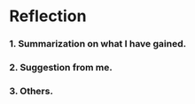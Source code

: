 # Reflection
### 1. Summarization on what I have gained.
#### 
### 2. Suggestion from me.
####
### 3. Others.
#### 
